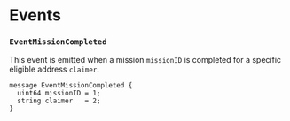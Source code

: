 <!--
order: 6
-->

# Events

### `EventMissionCompleted`

This event is emitted when a mission `missionID` is completed for a specific eligible address `claimer`.

```
message EventMissionCompleted {
  uint64 missionID = 1;
  string claimer   = 2;
}
```
